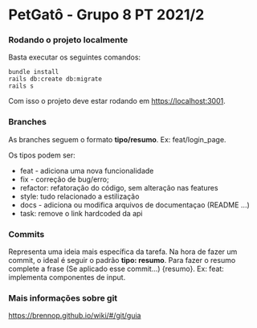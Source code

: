 # PetGatô - Grupo 8 PT 2021/2

### Rodando o projeto localmente

Basta executar os seguintes comandos:

```
bundle install
rails db:create db:migrate
rails s
```

Com isso o projeto deve estar rodando em [https://localhost:3001](https://localhost:3001/).

### Branches

As branches seguem o formato **tipo/resumo**. Ex: feat/login_page.

Os tipos podem ser:

- feat - adiciona uma nova funcionalidade
- fix - correção de bug/erro;
- refactor: refatoração do código, sem alteração nas features
- style: tudo relacionado a estilização
- docs - adiciona ou modifica arquivos de documentaçao (README ...)
- task: remove o link hardcoded da api

### Commits

Representa uma ideia mais específica da tarefa. Na hora de fazer um commit, o ideal é seguir o padrão **tipo: resumo**. Para fazer o resumo complete a frase  (Se aplicado esse commit...) {resumo}. Ex: feat: implementa componentes de input.

### Mais informações sobre git

https://brennop.github.io/wiki/#/git/guia

